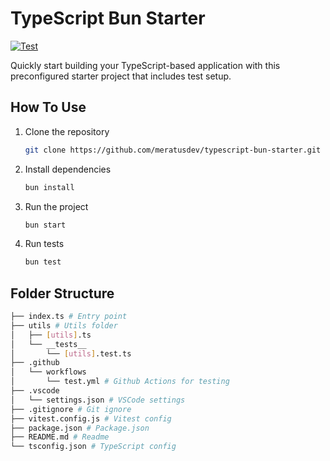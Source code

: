 # TypeScript Bun Starter

[![Test](https://github.com/meratusdev/typescript-bun-starter/actions/workflows/test.yml/badge.svg)](https://github.com/meratusdev/typescript-node-starter/actions/workflows/test.yml)

Quickly start building your TypeScript-based application with this preconfigured starter project that includes test setup.

## How To Use

1. Clone the repository

   ```bash
   git clone https://github.com/meratusdev/typescript-bun-starter.git
   ```

2. Install dependencies

   ```bash
   bun install
   ```

3. Run the project

   ```bash
   bun start
   ```

4. Run tests

   ```bash
   bun test
   ```

## Folder Structure

```bash
├── index.ts # Entry point
├── utils # Utils folder
│   ├── [utils].ts
│   └── __tests__
│       └── [utils].test.ts
├── .github
│   └── workflows
│       └── test.yml # Github Actions for testing
├── .vscode
│   └── settings.json # VSCode settings
├── .gitignore # Git ignore
├── vitest.config.js # Vitest config
├── package.json # Package.json
├── README.md # Readme
└── tsconfig.json # TypeScript config
```
